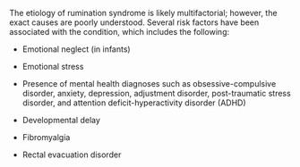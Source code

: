 The etiology of rumination syndrome is likely multifactorial; however, the exact causes are poorly understood. Several risk factors have been associated with the condition, which includes the following:

- Emotional neglect (in infants)

- Emotional stress

- Presence of mental health diagnoses such as obsessive-compulsive disorder, anxiety, depression, adjustment disorder, post-traumatic stress disorder, and attention deficit-hyperactivity disorder (ADHD)

- Developmental delay

- Fibromyalgia

- Rectal evacuation disorder